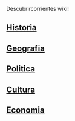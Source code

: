 Descubrircorrientes wiki!

## [Historia](01-Historia)

## [Geografia](02-Geografia)

## [Politica](03-Politica)

## [Cultura](04-Cultura)

## [Economia](05-Economia)
